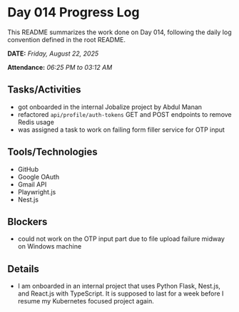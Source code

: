 # Day 014 Progress Log

This README summarizes the work done on Day 014, following the daily log convention defined in the root README.

**DATE:** _Friday, August 22, 2025_

**Attendance:** _06:25 PM to 03:12 AM_

## Tasks/Activities

- got onboarded in the internal Jobalize project by Abdul Manan
- refactored `api/profile/auth-tokens` GET and POST endpoints to remove Redis usage
- was assigned a task to work on failing form filler service for OTP input

## Tools/Technologies

- GitHub
- Google OAuth
- Gmail API
- Playwright.js
- Nest.js

## Blockers

- could not work on the OTP input part due to file upload failure midway on Windows machine

## Details

- I am onboarded in an internal project that uses Python Flask, Nest.js, and React.js with TypeScript. It is supposed to last for a week before I resume my Kubernetes focused project again.
